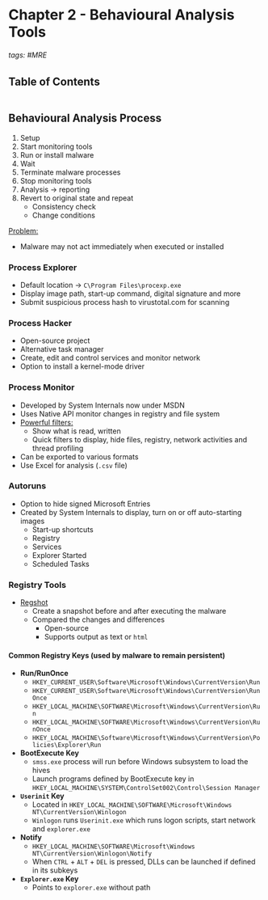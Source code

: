 # Chapter 2 - Behavioural Analysis Tools

###### tags: #MRE 

## Table of Contents
```toc
```

## Behavioural Analysis Process
1. Setup
2. Start monitoring tools
3. Run or install malware
4. Wait
5. Terminate malware processes
6. Stop monitoring tools
7. Analysis -> reporting
8. Revert to original state and repeat
	- Consistency check
	- Change conditions

<u>Problem:</u>
- Malware may not act immediately when executed or installed

### Process Explorer
- Default location -> `C\Program Files\procexp.exe`
- Display image path, start-up command, digital signature and more
- Submit suspicious process hash to virustotal.com for scanning

### Process Hacker
- Open-source project
- Alternative task manager
- Create, edit and control services and monitor network
- Option to install a kernel-mode driver

### Process Monitor
- Developed by System Internals now under MSDN
- Uses Native API monitor changes in registry and file system
- <u>Powerful filters:</u>
	- Show what is read, written
	- Quick filters to display, hide files, registry, network activities and thread profiling
- Can be exported to various formats
- Use Excel for analysis (`.csv` file)

### Autoruns
- Option to hide signed Microsoft Entries
- Created by System Internals to display, turn on or off auto-starting images
	- Start-up shortcuts
	- Registry
	- Services
	- Explorer Started
	- Scheduled Tasks

### Registry Tools
- <u>Regshot</u>
	- Create a snapshot before and after executing the malware
	- Compared the changes and differences
		- Open-source
		- Supports output as text or `html`

#### Common Registry Keys (used by malware to remain persistent)
- **Run/RunOnce**
	- `HKEY_CURRENT_USER\Software\Microsoft\Windows\CurrentVersion\Run`
	- `HKEY_CURRENT_USER\Software\Microsoft\Windows\CurrentVersion\RunOnce`
	- `HKEY_LOCAL_MACHINE\SOFTWARE\Microsoft\Windows\CurrentVersion\Run`
	- `HKEY_LOCAL_MACHINE\SOFTWARE\Microsoft\Windows\CurrentVersion\RunOnce`
	- `HKEY_LOCAL_MACHINE\Software\Microsoft\Windows\CurrentVersion\Policies\Explorer\Run`
- **BootExecute Key**
	- `smss.exe` process will run before Windows subsystem to load the hives
	- Launch programs defined by BootExecute key in `HKEY_LOCAL_MACHINE\SYSTEM\ControlSet002\Control\Session Manager`
- **`Userinit` Key**
	- Located in `HKEY_LOCAL_MACHINE\SOFTWARE\Microsoft\Windows NT\CurrentVersion\Winlogon`
	- `Winlogon` runs `Userinit.exe` which runs logon scripts, start network and `explorer.exe`
- **Notify**
	- `HKEY_LOCAL_MACHINE\SOFTWARE\Microsoft\Windows NT\CurrentVersion\Winlogon\Notify`
	- When `CTRL` + `ALT` + `DEL` is pressed, DLLs can be launched if defined in its subkeys
- **`Explorer.exe` Key**
	- Points to `explorer.exe` without path
